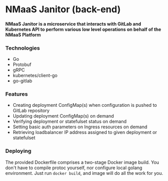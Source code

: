 # NMaaS Janitor (back-end)

#### NMaaS Janitor is a microservice that interacts with GitLab and Kubernetes API to perform various low level operations on behalf of the NMaaS Platform

### Technologies

* Go
* Protobuf
* gRPC
* kubernetes/client-go
* go-gitlab

### Features

* Creating deployment ConfigMap(s) when configuration is pushed to GitLab repository
* Updating deployment ConfigMap(s) on demand
* Verifying deployment or statefulset status on demand
* Setting basic auth parameters on Ingress resources on demand
* Retrieving loadbalancer IP address assigned to given deployment or statefulset

### Deploying

The provided Dockerfile comprises a two-stage Docker image build. 
You don't have to compile protoc yourself, nor configure local golang environment. Just run `docker build`, and image will do all the work for you.
